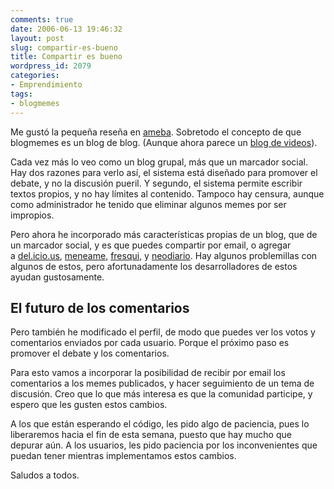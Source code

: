 ```yaml
---
comments: true
date: 2006-06-13 19:46:32
layout: post
slug: compartir-es-bueno
title: Compartir es bueno
wordpress_id: 2079
categories:
- Emprendimiento
tags:
- blogmemes
---
```


Me gustó la pequeña reseña en [ameba](http://web.archive.org/web/20090426080951/http://ameba.wordpress.com/2006/06/11/blogmemes-cumplio-6-meses-en-linea/).
Sobretodo el concepto de que blogmemes es un blog de blog.
(Aunque ahora parece un [blog de videos](http://web.archive.org/web/20090426080951/http://www.blogmemes.com/videos.php)).

Cada vez más lo veo como un blog grupal, más que un marcador social. Hay dos razones para verlo así, el sistema está diseñado para promover el debate, y no la discusión pueril. Y segundo, el sistema permite escribir textos propios, y no hay límites al contenido. Tampoco hay censura, aunque como administrador he tenido que eliminar algunos memes por ser impropios.

Pero ahora he incorporado más características propias de un blog, que de un marcador social, y es que puedes compartir por email, o agregar a [del.icio.us](http://web.archive.org/web/20090426080951/http://del.icio.us/), [meneame](http://web.archive.org/web/20090426080951/http://www.meneame.net/), [fresqui](http://web.archive.org/web/20090426080951/http://tec.fresqui.com/), y [neodiario](http://web.archive.org/web/20090426080951/http://www.neodiario.net/). Hay algunos problemillas con algunos de estos, pero afortunadamente los desarrolladores de estos ayudan gustosamente.


## El futuro de los comentarios


Pero también he modificado el perfil, de modo que puedes ver los votos y comentarios enviados por cada usuario.
Porque el próximo paso es promover el debate y los comentarios.

Para esto vamos a incorporar la posibilidad de recibir por email los comentarios a los memes publicados, y hacer seguimiento de un tema de discusión. Creo que lo que más interesa es que la comunidad participe, y espero que les gusten estos cambios.

A los que están esperando el código, les pido algo de paciencia, pues lo liberaremos hacia el fin de esta semana, puesto que hay mucho que depurar aún. A los usuarios, les pido paciencia por los inconvenientes que puedan tener mientras implementamos estos cambios.

Saludos a todos.


